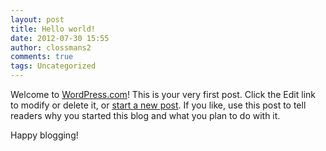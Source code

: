 ```yaml
---
layout: post
title: Hello world!
date: 2012-07-30 15:55
author: clossmans2
comments: true
tags: Uncategorized
---
```

Welcome to <a href="https://wordpress.com/">WordPress.com</a>! This is your very first post. Click the Edit link to modify or delete it, or <a title="Direct link to Add New in the Admin Dashboard" href="/wp-admin/post-new.php">start a new post</a>. If you like, use this post to tell readers why you started this blog and what you plan to do with it.

Happy blogging!
